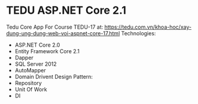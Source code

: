 # TEDU ASP.NET Core 2.1
Tedu Core App For Course TEDU-17 at: https://tedu.com.vn/khoa-hoc/xay-dung-ung-dung-web-voi-aspnet-core-17.html
Technologies:
- ASP.NET Core 2.0
- Entity Framework Core 2.1
- Dapper
- SQL Server 2012
- AutoMapper
- Domain Drivent Design
Pattern:
- Repository 
- Unit Of Work
- DI

